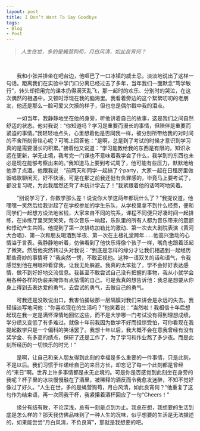 ```yaml
---
layout: post
title: I Don’t Want To Say Goodbye
tags:
- Blog
- Post
---
```



> *人生在世，多的是蝇营狗苟，月白风清，如此良宵何？*

<br />

<p style="text-indent:2em;">
我和小张并排坐在吧台边，他咂巴了一口冰镇的威士忌，淡淡地说出了这样一句话。距离我们在实验中学门口分离已经过去了多年，当年我们一面默念“笃学敏行”，转头却把用完的课本扔得满天乱飞，那一起时的欢乐、分别时的哭泣，在这次偶然的相遇中，又顿时浮现在我的脑海里。我看着旁边的这个絮絮叨叨的老朋友，他还是那么一脸可爱又欠揍的样子，但也总是偶尔戳中我的泪点。
</p>
<p style="text-indent:2em;">
一如当年，我静静地坐在他的身旁，听他讲着自己的故事，这是我们之间自然舒适的状态。他对我说：“你知道吗？学习是重要而漫长的事情，但陪伴是重要而紧迫的事情。”我轻轻地点头，心里想着他是否同我一样，被分别所带给我的对时间的不舍所刻骨铭心呢？可嘴上回答他：“是啊，总是到了考试的时候才意识到学习真的是需要漫长的积累。”接着他又说道：“学习能教给我的东西是有限的，知识永远在更新，学无止境，我考完一门课也不意味着我学会了什么，我学到的东西也未必是现在能够考察出来的。”我知道马上要到考试周了，他可能有些压力，默默地给他添了点酒。他跟我说：“前两天和同学一起搞了个party，大家一起在日租房里做饭唱歌聊闲天，好不快活。可是在那之前我还挺有负罪感的，毕竟马上要考试了，都没复习呢，为此我居然还背了本统计学去了！”我紧跟着他的话呵呵地笑着。
</p>
<p style="text-indent:2em;">
“别说学习了，你数学那么差！说说你大学这两年都玩什么了？”我提议道。他嘿嘿一笑然后给我讲起了在学校参加的学生乐队，从学校里拿不到什么经费，便和同学们一起想方设法地省钱，大家来自不同的院系，课程不同便只好凑时间一起排练，在排练厅里哭哭笑笑，每次音乐一响起，乐队里的所有人都为音乐带来的震颤和悸动产生共鸣。他提到了第一次排练加勒比的激动、第一次去大剧院表演《黄河大合唱》、第一次和朋友喝酒到半夜、第一次在主楼礼堂跨年……他高兴激动的心情溢于言表。我静静地听着，仿佛看到了他快乐得像个孩子一样，嘴角也跟着泛起了微笑。然后他突然转过头对我说：“到底是怎样的缘分才让我们相遇到一起经历那些奇妙的事情呀？”我突然一愣，不敢正视他。这种一语双关的话和语气，令我感觉到他在用眼神看穿我，让我无处躲避。我真的太笨拙了，学不会好好表达感情，做不到好好地交流信息。我甚至不敢尝试自己没有把握的事物，我从小就学会用各种各样的伪装来掩饰有点怯懦的自己。可是我真的想告诉他：我总是想要从你身上得到去表达爱的勇气，去尝试的勇气，去做自己的勇气。
</p>
<p style="text-indent:2em;">
可我还是没敢说出口，我害怕捅破那一层隔膜对我们来讲会是永远的失去。我轻描淡写地问他：“你喜欢现在的生活吗？”他笑着说：“当然啦！我相信十年后想起现在我一定是满怀深情地回忆这些，而不是大学哪一门考试没有得到理想成绩，学分绩又变低了有多难过。就像十年前我因为数学不好而担惊受怕，可你看现在我提起数学只是一个偏科的笑话罢了。我想十年以后，我大概不会在意我曾经有没有奖学金、有多高的绩点，保研了还是工作了，为了学习和作业熬了多少夜。而是此刻所经历的一切快乐的时光！”
</p>
<p style="text-indent:2em;">
是啊，让自己和亲人朋友得到此刻的幸福是多么重要的一件事情，只是此刻，不是以后。我们习惯于许诺给自己的来日方长，却忘记了每一个此刻都是曾经的“来日”啊。世界上许多事情都是永无止境的。可是你是否感觉到此刻坐在身旁的我呢？杯子里的冰块慢慢融在了酒里，被稀释的酒反而令我愈发迷醉，不知不觉好像过了好久。“人生在世，多的是蝇营狗苟，月白风清，如此良宵何？”他重复了这句作为结束语，再一次同我干杯，我紧攥着酒杯回应了一句“Cheers！”
</p>
<p style="text-indent:2em;">
 缘分有结有散，不论深浅，总有一刻是点到为止。我总在想，我想要的生活到底是怎么样的？那天我仿佛品味到了一种人生的况味，似乎想要的生活是无法描述的，如果能尝尝“月白风清，不负良宵”，那就是我想要的吧。
</p>


